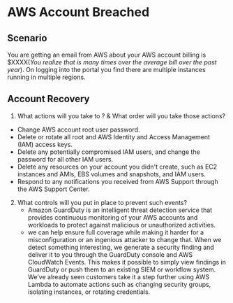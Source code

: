 # AWS Account Breached

## Scenario
You are getting an email from AWS about your AWS account billing is $XXXX(_You realize that is many times over the average bill over the past year_). On logging into the portal you find there are multiple instances running in multiple regions. 

## Account Recovery

1. What actions will you take to ? & What order will you take those actions?
  - Change  AWS account root user password.
  - Delete or rotate all root and AWS Identity and Access Management (IAM) access keys.
  - Delete any potentially compromised IAM users, and change the password for all other IAM users.
  - Delete any resources on your account you didn't create, such as EC2 instances and AMIs, EBS volumes and snapshots, and IAM users.
  - Respond to any notifications you received from AWS Support through the AWS Support Center.
  
2. What controls will you put in place to prevent such events?
   - Amazon GuardDuty is an intelligent threat detection service that provides continuous monitoring of your AWS accounts and    workloads to protect against malicious or unauthorized activities.
   -  we can help ensure full coverage while making it harder for a misconfiguration or an ingenious attacker to change that. When we detect something interesting, we generate a security finding and deliver it to you through the GuardDuty console and AWS CloudWatch Events. This makes it possible to simply view findings in GuardDuty or push them to an existing SIEM or workflow system. We’ve already seen customers take it a step further using AWS Lambda to automate actions such as changing security groups, isolating instances, or rotating credentials.
   
 
  
